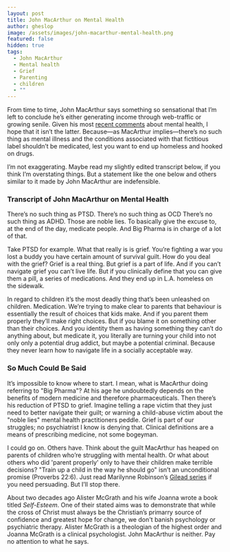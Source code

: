 ```yaml
---
layout: post
title: John MacArthur on Mental Health
author: gheslop
image: /assets/images/john-macarthur-mental-health.png
featured: false
hidden: true
tags:
  - John MacArthur
  - Mental health
  - Grief
  - Parenting
  - children
  - ""
---
```

From time to time, John MacArthur says something so sensational that I’m left to conclude he’s either generating income through web-traffic or growing senile. Given his most [recent comments](https://www.youtube.com/watch?v=AhgEy51sTgw) about mental health, I hope that it isn’t the latter. Because—as MacArthur implies—there’s no such thing as mental illness and the conditions associated with that fictitious label shouldn’t be medicated, lest you want to end up homeless and hooked on drugs.

I’m not exaggerating. Maybe read my slightly edited transcript below, if you think I’m overstating things. But a statement like the one below and others similar to it made by John MacArthur are indefensible.

### Transcript of John MacArthur on Mental Health

There’s no such thing as PTSD. There’s no such thing as OCD There’s no such thing as ADHD. Those are noble lies. To basically give the excuse to, at the end of the day, medicate people. And Big Pharma is in charge of a lot of that.

Take PTSD for example. What that really is is grief. You’re fighting a war you lost a buddy you have certain amount of survival guilt. How do you deal with the grief? Grief is a real thing. But grief is a part of life. And if you can’t navigate grief you can’t live life. But if you clinically define that you can give them a pill, a series of medications. And they end up in L.A. homeless on the sidewalk.

In regard to children it’s the most deadly thing that’s been unleashed on children. Medication. We’re trying to make clear to parents that behaviour is essentially the result of choices that kids make. And if you parent them properly they’ll make right choices. But if you blame it on something other than their choices. And you identity them as having something they can’t do anything about, but medicate it, you literally are turning your child into not only only a potential drug addict, but maybe a potential criminal. Because they never learn how to navigate life in a socially acceptable way.

### So Much Could Be Said

It’s impossible to know where to start. I mean, what is MacArthur doing referring to "Big Pharma"? At his age he undoubtedly depends on the benefits of modern medicine and therefore pharmaceuticals. Then there’s his reduction of PTSD to grief. Imagine telling a rape victim that they just need to better navigate their guilt; or warning a child-abuse victim about the "noble lies" mental health practitioners peddle. Grief is part of our struggles; no psychiatrist I know is denying that. Clinical definitions are a means of prescribing medicine, not some bogeyman.

I could go on. Others have. Think about the guilt MacArthur has heaped on parents of children who’re struggling with mental health. Or what about others who did 'parent properly' only to have their children make terrible decisions? "Train up a child in the way he should go" isn’t an unconditional promise (Proverbs 22:6). Just read Marilynne Robinson’s [Gilead series](https://rekindle.co.za/content/2023-03-08-marilynne-robinson-model-fathers) if you need persuading. But I’ll stop there.

About two decades ago Alister McGrath and his wife Joanna wrote a book titled *Self-Esteem*. One of their stated aims was to demonstrate that while the cross of Christ must always be the Christian’s primarry source of confidence and greatest hope for change, we don't banish psychology or psychiatric therapy. Alister McGrath is a theologian of the highest order and Joanna McGrath is a clinical psychologist. John MacArthur is neither. Pay no attention to what he says.
